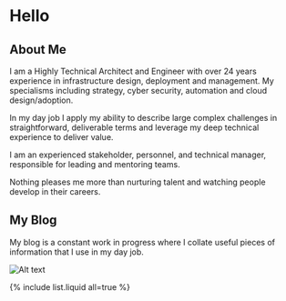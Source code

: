 # Hello



## About Me


I am a Highly Technical Architect and Engineer with over 24 years experience in infrastructure design, deployment and management.  My specialisms including strategy, cyber security, automation and cloud design/adoption.

In my day job I apply my ability to describe large complex challenges in straightforward, deliverable terms and leverage my deep technical experience to deliver value.

I am an experienced stakeholder, personnel, and technical manager, responsible for leading and mentoring teams.

Nothing pleases me more than nurturing talent and watching people develop in their careers.


## My Blog

My blog is a constant work in progress where I collate useful pieces of information that I use in my day job.


![Alt text](https://learn.microsoft.com/en-us/azure/cloud-adoption-framework/ready/enterprise-scale/media/ns-arch-cust-expanded.svg#lightbox)



{% include list.liquid all=true %}
